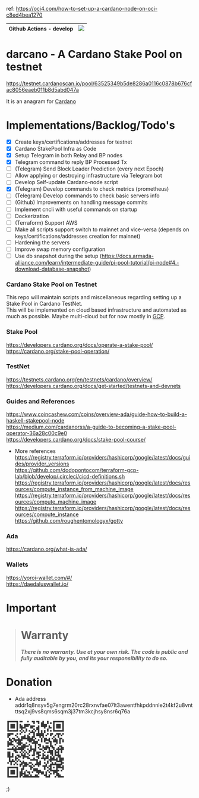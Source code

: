 ref: https://oci4.com/how-to-set-up-a-cardano-node-on-oci-c8ed4bea1270

Github Actions - develop | [![](https://github.com/dodopontocom/darcano/actions/workflows/testnet.yml/badge.svg?branch=terraforming)](https://github.com/dodopontocom/darcano/actions/workflows/testnet.yml) |
--- | --- |

# darcano - A Cardano Stake Pool on testnet  
https://testnet.cardanoscan.io/pool/63525349b5de8286a0116c0878b676cfac8056eaeb011b8d5abd047a  

It is an anagram for [Cardano](https://developers.cardano.org/)  

# Implementations/Backlog/Todo's

- [x] Create keys/certifications/addresses for testnet
- [x] Cardano StakePool Infra as Code  
- [x] Setup Telegram in both Relay and BP nodes    
- [x] Telegram command to reply BP Processed Tx  
- [ ] (Telegram) Send Block Leader Prediction (every next Epoch)  
- [ ] Allow applying or destroying infrastructure via Telegram bot
- [ ] Develop Self-update Cardano-node script  
- [x] (Telegram) Develop commands to check metrics (prometheus)  
- [ ] (Telegram) Develop commands to check basic servers info  
- [ ] (Github) Improvements on handling message commits  
- [ ] Implement cncli with useful commands on startup
- [ ] Dockerization  
- [ ] (Terraform) Support AWS  
- [ ] Make all scripts support switch to mainnet and vice-versa (depends on keys/certifications/addresses creation for mainnet)  
- [ ] Hardening the servers
- [ ] Improve swap memory configuration
- [ ] Use db snapshot during the setup (https://docs.armada-alliance.com/learn/intermediate-guide/pi-pool-tutorial/pi-node#4.-download-database-snapshot)

### Cardano Stake Pool on Testnet
This repo will maintain scripts and miscellaneous regarding setting up a Stake Pool in Cardano TestNet.  
This will be implemented on cloud based infrastructure and automated as much as possible. Maybe multi-cloud but for now mostly in [GCP](https://cloud.google.com/products).

### Stake Pool
https://developers.cardano.org/docs/operate-a-stake-pool/  
https://cardano.org/stake-pool-operation/

### TestNet
https://testnets.cardano.org/en/testnets/cardano/overview/  
https://developers.cardano.org/docs/get-started/testnets-and-devnets

### Guides and References
https://www.coincashew.com/coins/overview-ada/guide-how-to-build-a-haskell-stakepool-node  
https://medium.com/cardanorss/a-guide-to-becoming-a-stake-pool-operator-36a28c00c9e0  
https://developers.cardano.org/docs/stake-pool-course/

- More references  
https://registry.terraform.io/providers/hashicorp/google/latest/docs/guides/provider_versions  
https://github.com/dodopontocom/terraform-gcp-lab/blob/develop/.circleci/cicd-definitions.sh  
https://registry.terraform.io/providers/hashicorp/google/latest/docs/resources/compute_instance_from_machine_image  
https://registry.terraform.io/providers/hashicorp/google/latest/docs/resources/compute_machine_image  
https://registry.terraform.io/providers/hashicorp/google/latest/docs/resources/compute_instance  
https://github.com/roughentomologyx/gotty

### Ada
https://cardano.org/what-is-ada/

### Wallets
https://yoroi-wallet.com/#/  
https://daedaluswallet.io/

# Important
> # Warranty
> ***There is no warranty. Use at your own risk. The code is public and fully auditable by you, and its your responsibility to do so.***

# Donation
- Ada address  
addr1q8nsyv5g7engrm20rc28rxnvfae07lt3awentfhkpddnnle2t4kf2u8vntttsq2xj9vs8qms6sqm3j37tm3kcjhsy8nsr6q76a

![image](ada_my_address.png)

;)
